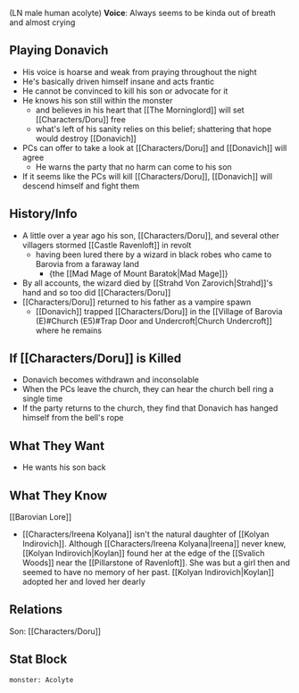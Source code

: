 (LN male human acolyte)
**Voice**: Always seems to be kinda out of breath and almost crying

## Playing Donavich
- His voice is hoarse and weak from praying throughout the night
- He's basically driven himself insane and acts frantic
- He cannot be convinced to kill his son or advocate for it
- He knows his son still within the monster
	- and believes in his heart that [[The Morninglord]] will set [[Characters/Doru]] free
	- what's left of his sanity relies on this belief; shattering that hope would destroy [[Donavich]]
- PCs can offer to take a look at [[Characters/Doru]] and [[Donavich]] will agree
	- He warns the party that no harm can come to his son
- If it seems like the PCs will kill [[Characters/Doru]], [[Donavich]] will descend himself and fight them

## History/Info
- A little over a year ago his son, [[Characters/Doru]], and several other villagers stormed [[Castle Ravenloft]] in revolt
	- having been lured there by a wizard in black robes who came to Barovia from a faraway land
		- {the [[Mad Mage of Mount Baratok|Mad Mage]]}
- By all accounts, the wizard died by [[Strahd Von Zarovich|Strahd]]'s hand and so too did [[Characters/Doru]]
- [[Characters/Doru]] returned to his father as a vampire spawn
	- [[Donavich]] trapped [[Characters/Doru]] in the [[Village of Barovia (E)#Church (E5)#Trap Door and Undercroft|Church Undercroft]] where he remains

## If [[Characters/Doru]] is Killed
- Donavich becomes withdrawn and inconsolable
- When the PCs leave the church, they can hear the church bell ring a single time
- If the party returns to the church, they find that Donavich has hanged himself from the bell's rope

## What They Want
- He wants his son back

## What They Know
[[Barovian Lore]]
- [[Characters/Ireena Kolyana]] isn't the natural daughter of [[Kolyan Indirovich]]. Although [[Characters/Ireena Kolyana|Ireena]] never knew, [[Kolyan Indirovich|Koylan]] found her at the edge of the [[Svalich Woods]] near the [[Pillarstone of Ravenloft]]. She was but a girl then and seemed to have no memory of her past. [[Kolyan Indirovich|Koylan]] adopted her and loved her dearly

## Relations
Son: [[Characters/Doru]]

## Stat Block

```statblock
monster: Acolyte
```
